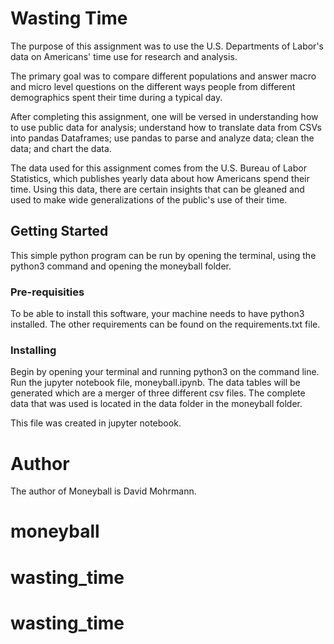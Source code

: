# Wasting Time

The purpose of this assignment was to use the U.S. Departments of Labor's data on Americans' time use for research and analysis.

The primary goal was to compare different populations and answer macro and micro level questions on the different ways people from different demographics spent their time during a typical day.

After completing this assignment, one will be versed in understanding how to use public data for analysis; understand how to translate data from CSVs into pandas Dataframes; use pandas to parse and analyze data; clean the data; and chart the data.

The data used for this assignment comes from the U.S. Bureau of Labor Statistics, which publishes yearly data about how Americans spend their time. Using this data, there are certain insights that can be gleaned and used to make wide generalizations of the public's use of their time.

## Getting Started

This simple python program can be run by opening the terminal, using the python3 command and opening the moneyball folder.

### Pre-requisities

To be able to install this software, your machine needs to have python3 installed. The other requirements can be found on the requirements.txt file.

### Installing

Begin by opening your terminal and running python3 on the command line. Run the jupyter notebook file, moneyball.ipynb.
The data tables will be generated which are a merger of three different csv files.
The complete data that was used is located in the data folder in the moneyball folder.

This file was created in jupyter notebook.

# Author

The author of Moneyball is David Mohrmann.
# moneyball
# wasting_time
# wasting_time
